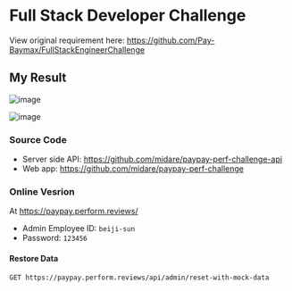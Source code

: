 # Full Stack Developer Challenge

View original requirement here: <https://github.com/Pay-Baymax/FullStackEngineerChallenge>

## My Result

![image](https://user-images.githubusercontent.com/1732164/86991839-a42e1d80-c1d2-11ea-8467-18afce254e71.png)

![image](https://user-images.githubusercontent.com/1732164/86991966-f7a06b80-c1d2-11ea-806a-14c1e5502bfc.png)

### Source Code

- Server side API: <https://github.com/midare/paypay-perf-challenge-api>
- Web app: <https://github.com/midare/paypay-perf-challenge>

### Online Vesrion

At <https://paypay.perform.reviews/>

- Admin Employee ID: `beiji-sun`
- Password: `123456`

#### Restore Data

`GET https://paypay.perform.reviews/api/admin/reset-with-mock-data`
